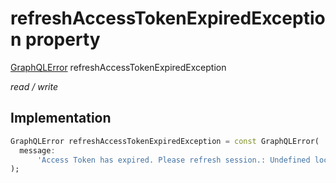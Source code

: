 


# refreshAccessTokenExpiredException property







[GraphQLError](https://pub.dev/documentation/gql_exec/0.4.3/execution/GraphQLError-class.html) refreshAccessTokenExpiredException
  
_<span class="feature">read / write</span>_






## Implementation

```dart
GraphQLError refreshAccessTokenExpiredException = const GraphQLError(
  message:
      'Access Token has expired. Please refresh session.: Undefined location',
);
```







